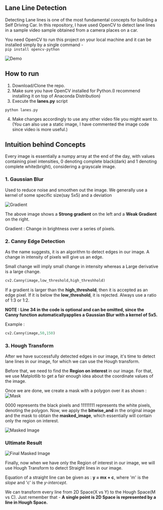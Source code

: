 ## Lane Line Detection
Detecting Lane lines is one of the most fundamental concepts for building a Self Driving Car. In this repository, I have used OpenCV to detect lane lines in a sample video sample obtained from a camera places on a car.

You need OpenCV to run this project on your local machine and it can be installed simply by a single command - <br>
```pip install opencv-python```

![Demo](https://i.ibb.co/1bQcV0Y/Working.gif)

## How to run
1. Download/Clone the repo.
2. Make sure you have OpenCV installed for Python.(I recommend installing it on top of Anaconda Distribution)
3. Execute the **lanes.py** script
```
python lanes.py
```
4. Make changes accordingly to use any other video file you might want to.(You can also use a static image, I have commented the image code since video is more useful.)

## Intuition behind Concepts

Every image is essentially a numpy array at the end of the day, with values containing pixel intensities, 0 denoting complete black(dark) and 1 denoting complete white(bright), considering a grayscale image.

### 1. Gaussian Blur
Used to reduce noise and smoothen out the image. We generally use a kernel of some specific size(say 5x5) and a deviation

![Gradient](https://i.ibb.co/zNNtJYp/Gradient.png)

The above image shows a **Strong gradient** on the left and a **Weak Gradient** on the right.

Gradient : Change in brightness over a series of pixels.
### 2. Canny Edge Detection
As the name suggests, it is an algorithm to detect edges in our image.
A change in intensity of pixels will give us an edge.

Small change will imply small change in intensity whereas a Large derivative is a large change. 

```python
cv2.Canny(image,low_threshold,high_threshhold)
```

If a gradient is larger than the **high_threshold**, then it is accepted as an edge pixel. If it is below the **low_threshold**, it is rejected. Always use a ratio of 1:3 or 1:2.

**NOTE : Line 34 in the code is optional and can be omitted, since the Canny function automaticallyapplies a Gaussian Blur with a kernel of 5x5.**

Example : 
```python
cv2.Canny(image,50,150)
```

### 3. Hough Transform
After we have successfully detected edges in our image, it's time to detect lane lines in our image, for which we can use the Hough transform.

Before that, we need to find the **Region on interest** in our image. For that, we use Matplotlib to get a fair enough idea about the coordinate values of the image. <br>

Once we are done, we create a mask with a polygon over it as shown :
![Mask](https://i.ibb.co/DrLNSJR/Mask.png)

0000 represents the black pixels and 11111111 represents the white pixels, denoting the polygon. Now, we apply the **bitwise_and** in the original image and the mask to obtain the **masked_image**, which essentially will contain only the region on interest.

![Masked Image](https://i.ibb.co/LJFykXC/Masked-Image.png)  
### Ultimate Result <br>
![Final Masked Image](https://i.ibb.co/711SBhW/Final-Masked-Image.png)

Finally, now when we have only the Region of interest in our image, we will use Hough Transform to detect Straight lines in our image. 

Equation of a straight line can be given as :
**y = mx + c**, where 'm' is the *slope* and 'c' is the *y-intercept*.

We can transform every line from 2D Space(X vs Y) to the Hough Space(M vs C).
Just remember that - **A single point is 2D Space is represented by a line in Hough Space.**
